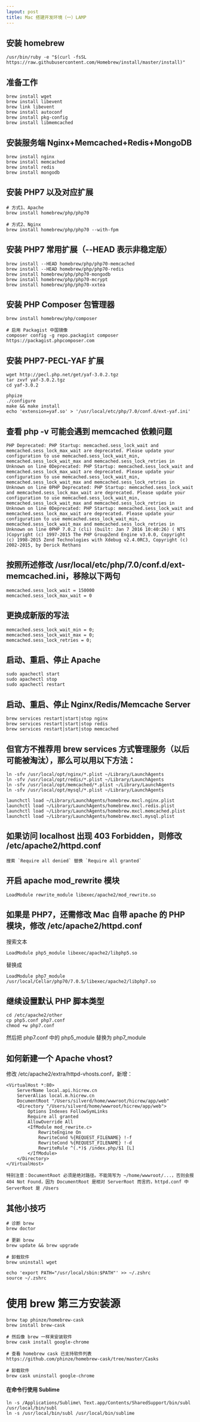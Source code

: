 ```yaml
---
layout: post
title: Mac 搭建开发环境（一）LAMP
---
```


## 安装 homebrew

    /usr/bin/ruby -e "$(curl -fsSL https://raw.githubusercontent.com/Homebrew/install/master/install)"

## 准备工作

    brew install wget
    brew install libevent
    brew link libevent
    brew install autoconf
    brew install pkg-config
    brew install libmemcached

## 安装服务端 Nginx+Memcached+Redis+MongoDB

    brew install nginx
    brew install memcached
    brew install redis
    brew install mongodb

## 安装 PHP7 以及对应扩展

    # 方式1、Apache
    brew install homebrew/php/php70

    # 方式2、Nginx
    brew install homebrew/php/php70 --with-fpm

## 安装 PHP7 常用扩展（--HEAD 表示非稳定版）

    brew install --HEAD homebrew/php/php70-memcached
    brew install --HEAD homebrew/php/php70-redis
    brew install homebrew/php/php70-mongodb
    brew install homebrew/php/php70-mcrypt
    brew install homebrew/php/php70-xxtea

## 安装 PHP Composer 包管理器

    brew install homebrew/php/composer

    # 启用 Packagist 中国镜像
    composer config -g repo.packagist composer https://packagist.phpcomposer.com

## 安装 PHP7-PECL-YAF 扩展

    wget http://pecl.php.net/get/yaf-3.0.2.tgz
    tar zxvf yaf-3.0.2.tgz
    cd yaf-3.0.2

    phpize
    ./configure
    make && make install
    echo 'extension=yaf.so' > '/usr/local/etc/php/7.0/conf.d/ext-yaf.ini'

## 查看 php -v 可能会遇到 memcached 依赖问题

    PHP Deprecated: PHP Startup: memcached.sess_lock_wait and memcached.sess_lock_max_wait are deprecated. Please update your configuration to use memcached.sess_lock_wait_min, memcached.sess_lock_wait_max and memcached.sess_lock_retries in Unknown on line 0Deprecated: PHP Startup: memcached.sess_lock_wait and memcached.sess_lock_max_wait are deprecated. Please update your configuration to use memcached.sess_lock_wait_min, memcached.sess_lock_wait_max and memcached.sess_lock_retries in Unknown on line 0PHP Deprecated: PHP Startup: memcached.sess_lock_wait and memcached.sess_lock_max_wait are deprecated. Please update your configuration to use memcached.sess_lock_wait_min, memcached.sess_lock_wait_max and memcached.sess_lock_retries in Unknown on line 0Deprecated: PHP Startup: memcached.sess_lock_wait and memcached.sess_lock_max_wait are deprecated. Please update your configuration to use memcached.sess_lock_wait_min, memcached.sess_lock_wait_max and memcached.sess_lock_retries in Unknown on line 0PHP 7.0.2 (cli) (built: Jan 7 2016 10:40:26) ( NTS )Copyright (c) 1997-2015 The PHP GroupZend Engine v3.0.0, Copyright (c) 1998-2015 Zend Technologies with Xdebug v2.4.0RC3, Copyright (c) 2002-2015, by Derick Rethans

## 按照所述修改 /usr/local/etc/php/7.0/conf.d/ext-memcached.ini，移除以下两句

    memcached.sess_lock_wait = 150000
    memcached.sess_lock_max_wait = 0

## 更换成新版的写法

    memcached.sess_lock_wait_min = 0;
    memcached.sess_lock_wait_max = 0;
    memcached.sess_lock_retries = 0;

## 启动、重启、停止 Apache

    sudo apachectl start
    sudo apachectl stop
    sudo apachectl restart

## 启动、重启、停止 Nginx/Redis/Memcache Server

    brew services restart|start|stop nginx
    brew services restart|start|stop redis
    brew services restart|start|stop memcached

## 但官方不推荐用 brew services 方式管理服务（以后可能被淘汰），那么可以用以下方法：

    ln -sfv /usr/local/opt/nginx/*.plist ~/Library/LaunchAgents
    ln -sfv /usr/local/opt/redis/*.plist ~/Library/LaunchAgents
    ln -sfv /usr/local/opt/memcached/*.plist ~/Library/LaunchAgents
    ln -sfv /usr/local/opt/mysql/*.plist ~/Library/LaunchAgents

    launchctl load ~/Library/LaunchAgents/homebrew.mxcl.nginx.plist
    launchctl load ~/Library/LaunchAgents/homebrew.mxcl.redis.plist
    launchctl load ~/Library/LaunchAgents/homebrew.mxcl.memcached.plist
    launchctl load ~/Library/LaunchAgents/homebrew.mxcl.mysql.plist

## 如果访问 localhost 出现 403 Forbidden，则修改 /etc/apache2/httpd.conf

    搜索 `Require all denied` 替换 `Require all granted`

## 开启 apache mod_rewrite 模块

    LoadModule rewrite_module libexec/apache2/mod_rewrite.so

## 如果是 PHP7，还需修改 Mac 自带 apache 的 PHP 模块，修改 /etc/apache2/httpd.conf

搜索文本

    LoadModule php5_module libexec/apache2/libphp5.so

替换成

    LoadModule php7_module /usr/local/Cellar/php70/7.0.5/libexec/apache2/libphp7.so

## 继续设置默认 PHP 脚本类型

    cd /etc/apache2/other
    cp php5.conf php7.conf
    chmod +w php7.conf

然后把 php7.conf 中的 php5_module 替换为 php7_module

## 如何新建一个 Apache vhost?

修改 /etc/apache2/extra/httpd-vhosts.conf，新增：

    <VirtualHost *:80>
        ServerName local.api.hicrew.cn
        ServerAlias local.m.hicrew.cn
        DocumentRoot "/Users/silverd/home/wwwroot/hicrew/app/web"
        <Directory "/Users/silverd/home/wwwroot/hicrew/app/web">
            Options Indexes FollowSymLinks
            Require all granted
            AllowOverride All
            <IfModule mod_rewrite.c>
                RewriteEngine On
                RewriteCond %{REQUEST_FILENAME} !-f
                RewriteCond %{REQUEST_FILENAME} !-d
                RewriteRule ^(.*)$ /index.php/$1 [L]
            </IfModule>
        </Directory>
    </VirtualHost>

`特别注意：DocumentRoot 必须是绝对路径。不能简写为 ~/home/wwwroot/...，否则会报 404 Not Found，因为 DocumentRoot 是相对 ServerRoot 而言的，httpd.conf 中 ServerRoot 是 /Users`

## 其他小技巧

    # 诊断 brew
    brew doctor

    # 更新 brew
    brew update && brew upgrade

    # 卸载软件
    brew uninstall wget

    echo 'export PATH="/usr/local/sbin:$PATH"' >> ~/.zshrc
    source ~/.zshrc

# 使用 brew 第三方安装源

    brew tap phinze/homebrew-cask
    brew install brew-cask

    # 然后像 brew 一样来安装软件
    brew cask install google-chrome

    # 查看 homebrew cask 已支持软件列表
    https://github.com/phinze/homebrew-cask/tree/master/Casks

    # 卸载软件
    brew cask uninstall google-chrome

#### 在命令行使用 Sublime

    ln -s /Applications/Sublime\ Text.app/Contents/SharedSupport/bin/subl /usr/local/bin/subl
    ln -s /usr/local/bin/subl /usr/local/bin/sublime
